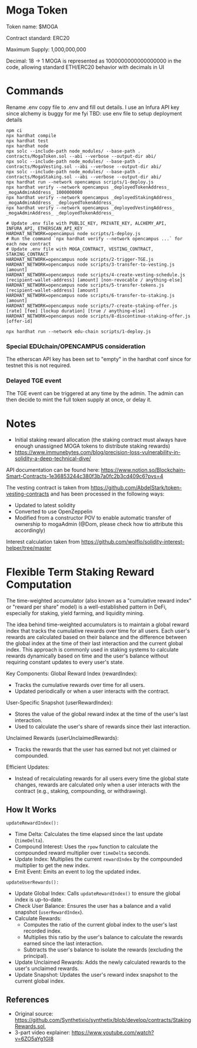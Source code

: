 <!-- cSpell:ignore opencampus moga -->

# Moga Token

Token name: $MOGA

Contract standard: ERC20

Maximum Supply: 1,000,000,000

Decimal: 18 -> 1 MOGA is represented as 1000000000000000000 in the code, allowing standard ETH/ERC20 behavior with decimals in UI

# Commands

Rename .env copy file to .env and fill out details. I use an Infura API key since alchemy is buggy for me fyi
TBD: use env file to setup deployment details

```shell
npm ci
npx hardhat compile
npx hardhat test
npx hardhat node
npx solc --include-path node_modules/ --base-path . contracts/MogaToken.sol --abi --verbose --output-dir abi/
npx solc --include-path node_modules/ --base-path . contracts/MogaVesting.sol --abi --verbose --output-dir abi/
npx solc --include-path node_modules/ --base-path . contracts/MogaStaking.sol --abi --verbose --output-dir abi/
npx hardhat run --network opencampus scripts/1-deploy.js
npx hardhat verify --network opencampus _deployedTokenAddress_ _mogaAdminAddress_ 1000000000
npx hardhat verify --network opencampus _deployedStakingAddress_ _mogaAdminAddress_ _deployedTokenAddress_
npx hardhat verify --network opencampus _deployedVestingAddress_ _mogaAdminAddress_ _deployedTokenAddress_
```

```shell
# Update .env file with PUBLIC_KEY, PRIVATE_KEY, ALCHEMY_API, INFURA_API, ETHERSCAN_API_KEY
HARDHAT_NETWORK=opencampus node scripts/1-deploy.js
# Run the command `npx hardhat verify --network opencampus ...` for each new contract
# Update .env file with MOGA_CONTRACT, VESTING_CONTRACT, STAKING_CONTRACT
HARDHAT_NETWORK=opencampus node scripts/2-trigger-TGE.js
HARDHAT_NETWORK=opencampus node scripts/3-transfer-to-vesting.js [amount]
HARDHAT_NETWORK=opencampus node scripts/4-create-vesting-schedule.js [recipient-wallet-address] [amount] [non-revocable / anything-else]
HARDHAT_NETWORK=opencampus node scripts/5-transfer-tokens.js [recipient-wallet-address] [amount]
HARDHAT_NETWORK=opencampus node scripts/6-transfer-to-staking.js [amount]
HARDHAT_NETWORK=opencampus node scripts/7-create-staking-offer.js [rate] [fee] [lockup duration] [true / anything-else]
HARDHAT_NETWORK=opencampus node scripts/8-discontinue-staking-offer.js [offer-id]
```

```shell
npx hardhat run --network edu-chain scripts/1-deploy.js
```

### Special EDUchain/OPENCAMPUS consideration

The etherscan API key has been set to "empty" in the hardhat conf since for testnet this is not required.

### Delayed TGE event

The TGE event can be triggered at any time by the admin. The admin can then decide to mint the full token supply at once, or delay it.

# Notes

-   Initial staking reward allocation (the staking contract must always have enough unassigned MOGA tokens to distribute staking rewards)
-   https://www.immunebytes.com/blog/precision-loss-vulnerability-in-solidity-a-deep-technical-dive/

API documentation can be found here: https://www.notion.so/Blockchain-Smart-Contracts-1e36853244c380f3b7a0fc2b3cd409c6?pvs=4

The vesting contract is taken from https://github.com/AbdelStark/token-vesting-contracts and has been processed in the following ways:

-   Updated to latest solidity
-   Converted to use OpenZeppelin
-   Modified from a constructor POV to enable automatic transfer of ownership to mogaAdmin (@Dom, please check how tio attribute this accordingly)

Interest calculation taken from https://github.com/wolflo/solidity-interest-helper/tree/master

# Flexible Term Staking Reward Computation

The time-weighted accumulator (also known as a "cumulative reward index" or "reward per share" model) is a well-established pattern in DeFi, especially for staking, yield farming, and liquidity mining.

The idea behind time-weighted accumulators is to maintain a global reward index that tracks the cumulative rewards over time for all users.
Each user's rewards are calculated based on their balance and the difference between the global index at the time of their last interaction and the current global index.
This approach is commonly used in staking systems to calculate rewards dynamically based on time and the user's balance without requiring constant updates to every user's state.

Key Components:
Global Reward Index (rewardIndex):

-   Tracks the cumulative rewards over time for all users.
-   Updated periodically or when a user interacts with the contract.

User-Specific Snapshot (userRewardIndex):

-   Stores the value of the global reward index at the time of the user's last interaction.
-   Used to calculate the user's share of rewards since their last interaction.

Unclaimed Rewards (userUnclaimedRewards):

-   Tracks the rewards that the user has earned but not yet claimed or compounded.

Efficient Updates:

-   Instead of recalculating rewards for all users every time the global state changes, rewards are calculated only when a user interacts with the contract (e.g., staking, compounding, or withdrawing).

## How It Works

`updateRewardIndex():`

-   Time Delta: Calculates the time elapsed since the last update (`timeDelta`).
-   Compound Interest: Uses the `rpow` function to calculate the compounded reward multiplier over `timeDelta` seconds.
-   Update Index: Multiplies the current `rewardIndex` by the compounded multiplier to get the new index.
-   Emit Event: Emits an event to log the updated index.

`updateUserRewards():`

-   Update Global Index: Calls `updateRewardIndex()` to ensure the global index is up-to-date.
-   Check User Balance: Ensures the user has a balance and a valid snapshot (`userRewardIndex`).
-   Calculate Rewards:
    -   Computes the ratio of the current global index to the user's last recorded index.
    -   Multiplies this ratio by the user's balance to calculate the rewards earned since the last interaction.
    -   Subtracts the user's balance to isolate the rewards (excluding the principal).
-   Update Unclaimed Rewards: Adds the newly calculated rewards to the user's unclaimed rewards.
-   Update Snapshot: Updates the user's reward index snapshot to the current global index.

## References

-   Original source: https://github.com/Synthetixio/synthetix/blob/develop/contracts/StakingRewards.sol,
-   3-part video explainer: https://www.youtube.com/watch?v=6ZO5aYg1GI8
